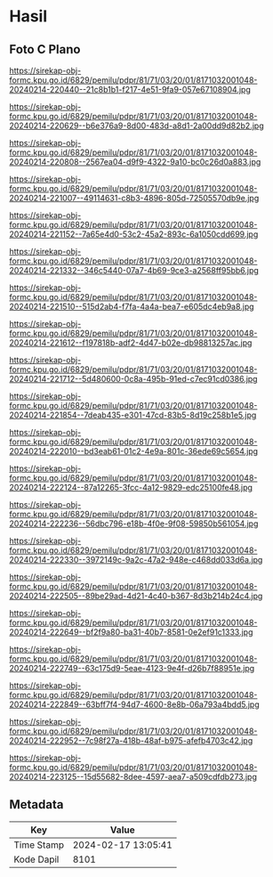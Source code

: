 # Hasil

## Foto C Plano

https://sirekap-obj-formc.kpu.go.id/6829/pemilu/pdpr/81/71/03/20/01/8171032001048-20240214-220440--21c8b1b1-f217-4e51-9fa9-057e67108904.jpg

https://sirekap-obj-formc.kpu.go.id/6829/pemilu/pdpr/81/71/03/20/01/8171032001048-20240214-220629--b6e376a9-8d00-483d-a8d1-2a00dd9d82b2.jpg

https://sirekap-obj-formc.kpu.go.id/6829/pemilu/pdpr/81/71/03/20/01/8171032001048-20240214-220808--2567ea04-d9f9-4322-9a10-bc0c26d0a883.jpg

https://sirekap-obj-formc.kpu.go.id/6829/pemilu/pdpr/81/71/03/20/01/8171032001048-20240214-221007--49114631-c8b3-4896-805d-72505570db9e.jpg

https://sirekap-obj-formc.kpu.go.id/6829/pemilu/pdpr/81/71/03/20/01/8171032001048-20240214-221152--7a65e4d0-53c2-45a2-893c-6a1050cdd699.jpg

https://sirekap-obj-formc.kpu.go.id/6829/pemilu/pdpr/81/71/03/20/01/8171032001048-20240214-221332--346c5440-07a7-4b69-9ce3-a2568ff95bb6.jpg

https://sirekap-obj-formc.kpu.go.id/6829/pemilu/pdpr/81/71/03/20/01/8171032001048-20240214-221510--515d2ab4-f7fa-4a4a-bea7-e605dc4eb9a8.jpg

https://sirekap-obj-formc.kpu.go.id/6829/pemilu/pdpr/81/71/03/20/01/8171032001048-20240214-221612--f197818b-adf2-4d47-b02e-db98813257ac.jpg

https://sirekap-obj-formc.kpu.go.id/6829/pemilu/pdpr/81/71/03/20/01/8171032001048-20240214-221712--5d480600-0c8a-495b-91ed-c7ec91cd0386.jpg

https://sirekap-obj-formc.kpu.go.id/6829/pemilu/pdpr/81/71/03/20/01/8171032001048-20240214-221854--7deab435-e301-47cd-83b5-8d19c258b1e5.jpg

https://sirekap-obj-formc.kpu.go.id/6829/pemilu/pdpr/81/71/03/20/01/8171032001048-20240214-222010--bd3eab61-01c2-4e9a-801c-36ede69c5654.jpg

https://sirekap-obj-formc.kpu.go.id/6829/pemilu/pdpr/81/71/03/20/01/8171032001048-20240214-222124--87a12265-3fcc-4a12-9829-edc25100fe48.jpg

https://sirekap-obj-formc.kpu.go.id/6829/pemilu/pdpr/81/71/03/20/01/8171032001048-20240214-222236--56dbc796-e18b-4f0e-9f08-59850b561054.jpg

https://sirekap-obj-formc.kpu.go.id/6829/pemilu/pdpr/81/71/03/20/01/8171032001048-20240214-222330--3972149c-9a2c-47a2-948e-c468dd033d6a.jpg

https://sirekap-obj-formc.kpu.go.id/6829/pemilu/pdpr/81/71/03/20/01/8171032001048-20240214-222505--89be29ad-4d21-4c40-b367-8d3b214b24c4.jpg

https://sirekap-obj-formc.kpu.go.id/6829/pemilu/pdpr/81/71/03/20/01/8171032001048-20240214-222649--bf2f9a80-ba31-40b7-8581-0e2ef91c1333.jpg

https://sirekap-obj-formc.kpu.go.id/6829/pemilu/pdpr/81/71/03/20/01/8171032001048-20240214-222749--63c175d9-5eae-4123-9e4f-d26b7f88951e.jpg

https://sirekap-obj-formc.kpu.go.id/6829/pemilu/pdpr/81/71/03/20/01/8171032001048-20240214-222849--63bff7f4-94d7-4600-8e8b-06a793a4bdd5.jpg

https://sirekap-obj-formc.kpu.go.id/6829/pemilu/pdpr/81/71/03/20/01/8171032001048-20240214-222952--7c98f27a-418b-48af-b975-afefb4703c42.jpg

https://sirekap-obj-formc.kpu.go.id/6829/pemilu/pdpr/81/71/03/20/01/8171032001048-20240214-223125--15d55682-8dee-4597-aea7-a509cdfdb273.jpg


## Metadata

| Key        | Value               |
| ---------- | ------------------- |
| Time Stamp | 2024-02-17 13:05:41 |
| Kode Dapil | 8101                |



